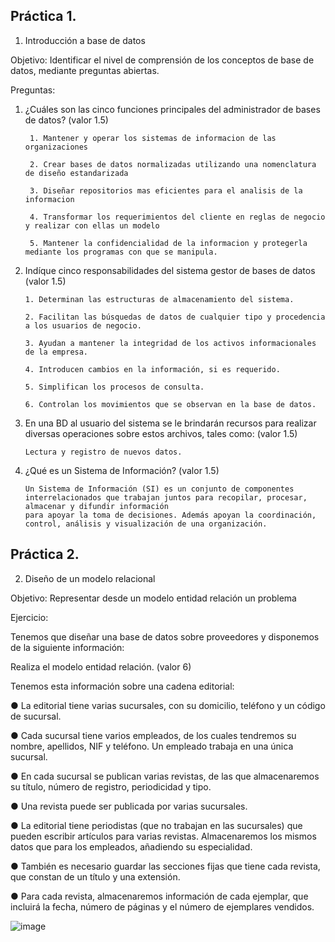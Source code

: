 ## Práctica 1.

1. Introducción a base de datos

Objetivo: Identificar el nivel de comprensión de los conceptos de base de datos,
mediante preguntas abiertas.
 
Preguntas:

1. ¿Cuáles son las cinco funciones principales del administrador de bases de datos?
(valor 1.5)

        1. Mantener y operar los sistemas de informacion de las organizaciones

        2. Crear bases de datos normalizadas utilizando una nomenclatura de diseño estandarizada

        3. Diseñar repositorios mas eficientes para el analisis de la informacion

        4. Transformar los requerimientos del cliente en reglas de negocio y realizar con ellas un modelo 

        5. Mantener la confidencialidad de la informacion y protegerla mediante los programas con que se manipula.

2. Indíque cinco responsabilidades del sistema gestor de bases de datos (valor 1.5)

       1. Determinan las estructuras de almacenamiento del sistema.
 
       2. Facilitan las búsquedas de datos de cualquier tipo y procedencia a los usuarios de negocio.

       3. Ayudan a mantener la integridad de los activos informacionales de la empresa.

       4. Introducen cambios en la información, si es requerido.

       5. Simplifican los procesos de consulta.

       6. Controlan los movimientos que se observan en la base de datos.

3. En una BD al usuario del sistema se le brindarán recursos para realizar diversas
operaciones sobre estos archivos, tales como: (valor 1.5)

       Lectura y registro de nuevos datos.

4. ¿Qué es un Sistema de Información? (valor 1.5)

       Un Sistema de Información (SI) es un conjunto de componentes interrelacionados que trabajan juntos para recopilar, procesar, almacenar y difundir información          
       para apoyar la toma de decisiones. Además apoyan la coordinación, control, análisis y visualización de una organización.

## Práctica 2.

2. Diseño de un modelo relacional

Objetivo: Representar desde un modelo entidad relación un problema


Ejercicio:

Tenemos que diseñar una base de datos sobre proveedores y disponemos de la siguiente
información:

Realiza el modelo entidad relación. (valor 6)

Tenemos esta información sobre una cadena editorial:

● La editorial tiene varias sucursales, con su domicilio, teléfono y un código de
sucursal.

● Cada sucursal tiene varios empleados, de los cuales tendremos su nombre,
apellidos, NIF y teléfono. Un empleado trabaja en una única sucursal.

● En cada sucursal se publican varias revistas, de las que almacenaremos su título,
número de registro, periodicidad y tipo.

● Una revista puede ser publicada por varias sucursales.

● La editorial tiene periodistas (que no trabajan en las sucursales) que pueden
escribir artículos para varias revistas. Almacenaremos los mismos datos que para
los empleados, añadiendo su especialidad.

● También es necesario guardar las secciones fijas que tiene cada revista, que
constan de un título y una extensión.

● Para cada revista, almacenaremos información de cada ejemplar, que incluirá la
fecha, número de páginas y el número de ejemplares vendidos.

![image](https://user-images.githubusercontent.com/104279688/171549483-509d6d1c-bb8b-4cd8-8507-5ec9cee6af58.png)



